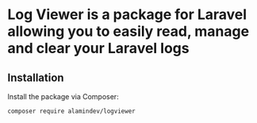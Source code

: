# Log Viewer is a package for Laravel allowing you to easily read, manage and clear your Laravel logs

## Installation

Install the package via Composer:

```bash
composer require alamindev/logviewer
